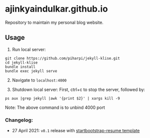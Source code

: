 # ajinkyaindulkar.github.io
Repository to maintain my personal blog website. 

## Usage

1. Run local server:

```shell
git clone https://github.com/piharpi/jekyll-klise.git
cd jekyll-klise
bundle install
bundle exec jekyll serve
```

2. Navigate to `localhost:4000`

3. Shutdown local server: First, ctrl+c to stop the server, followed by:

```shell
ps aux |grep jekyll |awk '{print $2}' | xargs kill -9
```

Note: The above command is to unbind 4000 port 

### Changelog:

- 27 April 2021: `v0.1` release with 
  [startbootstrap-resume template](https://github.com/StartBootstrap/startbootstrap-resume)
